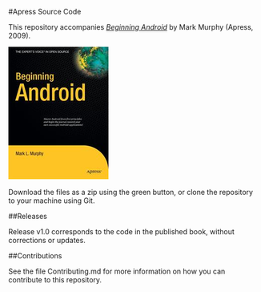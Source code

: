 #Apress Source Code

This repository accompanies [*Beginning Android*](http://www.apress.com/9781430224198) by Mark Murphy (Apress, 2009).

![Cover image](9781430224198.jpg)

Download the files as a zip using the green button, or clone the repository to your machine using Git.

##Releases

Release v1.0 corresponds to the code in the published book, without corrections or updates.

##Contributions

See the file Contributing.md for more information on how you can contribute to this repository.
